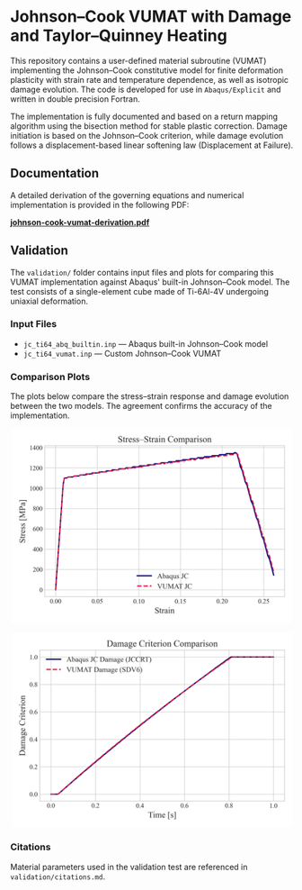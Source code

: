 # Johnson–Cook VUMAT with Damage and Taylor–Quinney Heating

This repository contains a user-defined material subroutine (VUMAT) implementing the Johnson–Cook constitutive model for finite deformation plasticity with strain rate and temperature dependence, as well as isotropic damage evolution. The code is developed for use in `Abaqus/Explicit` and written in double precision Fortran.

The implementation is fully documented and based on a return mapping algorithm using the bisection method for stable plastic correction. Damage initiation is based on the Johnson–Cook criterion, while damage evolution follows a displacement-based linear softening law (Displacement at Failure).

## Documentation

A detailed derivation of the governing equations and numerical implementation is provided in the following PDF:

**[johnson-cook-vumat-derivation.pdf](./johnson-cook-vumat-derivation.pdf)**

## Validation

The `validation/` folder contains input files and plots for comparing this VUMAT implementation against Abaqus' built-in Johnson–Cook model. The test consists of a single-element cube made of Ti-6Al-4V undergoing uniaxial deformation.

### Input Files

- `jc_ti64_abq_builtin.inp` — Abaqus built-in Johnson–Cook model
- `jc_ti64_vumat.inp` — Custom Johnson–Cook VUMAT

### Comparison Plots

The plots below compare the stress–strain response and damage evolution between the two models. The agreement confirms the accuracy of the implementation.

<p align="center">
  <img src="validation/stress_strain_comparison.png" width="500"/>
</p>

<p align="center">
  <img src="validation/damage_criterion_comparison.png" width="500"/>
</p>

### Citations

Material parameters used in the validation test are referenced in `validation/citations.md`.
